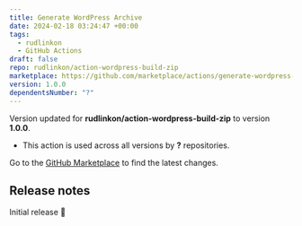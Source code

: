 ```yaml
---
title: Generate WordPress Archive
date: 2024-02-18 03:24:47 +00:00
tags:
  - rudlinkon
  - GitHub Actions
draft: false
repo: rudlinkon/action-wordpress-build-zip
marketplace: https://github.com/marketplace/actions/generate-wordpress-archive
version: 1.0.0
dependentsNumber: "?"
---
```



Version updated for **rudlinkon/action-wordpress-build-zip** to version **1.0.0**.
- This action is used across all versions by **?** repositories.

Go to the [GitHub Marketplace](https://github.com/marketplace/actions/generate-wordpress-archive) to find the latest changes.

## Release notes

Initial release 🎉
